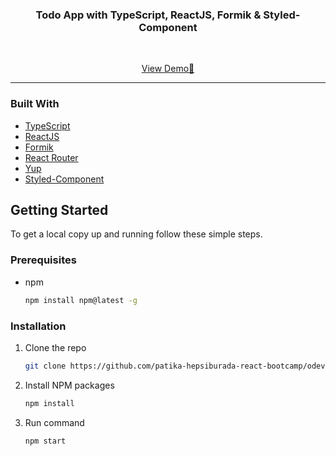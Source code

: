 <p align="center">
    <h3 align="center">Todo App with TypeScript, ReactJS, Formik & Styled-Component</h3>
    <br />
        <p align="center">
        <a href="https://todoapp-typescript.netlify.app/">View Demo🚀</a>
    </p>
</p>


<hr>

### Built With
- [TypeScript](https://www.typescriptlang.org/)
- [ReactJS](https://reactjs.org/)
- [Formik](https://formik.org/)
- [React Router](https://reactrouter.com/web/guides/quick-start)
- [Yup](https://github.com/jquense/yup)
- [Styled-Component](https://styled-components.com/)

<!-- GETTING STARTED -->

## Getting Started

To get a local copy up and running follow these simple steps.

### Prerequisites

- npm
  ```sh
  npm install npm@latest -g
  ```
### Installation

1. Clone the repo
   ```sh
   git clone https://github.com/patika-hepsiburada-react-bootcamp/odev-5-elifnurkarakoc.git
   ```
2. Install NPM packages
   ```sh
   npm install
   ```
3. Run command

   ```sh
   npm start
   ```